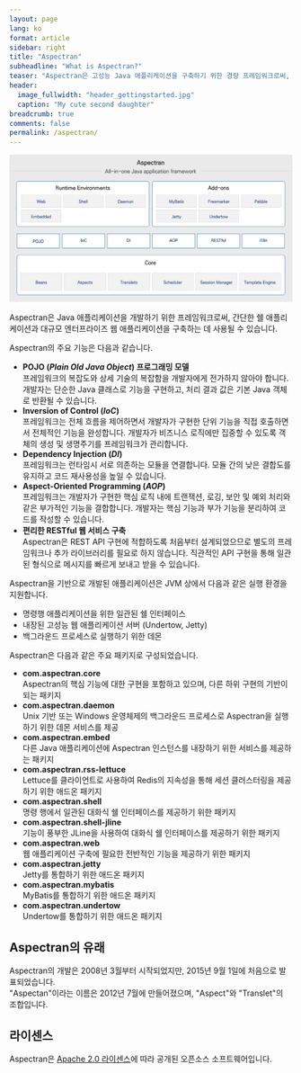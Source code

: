```yaml
---
layout: page
lang: ko
format: article
sidebar: right
title: "Aspectran"
subheadline: "What is Aspectran?"
teaser: "Aspectran은 고성능 Java 애플리케이션을 구축하기 위한 경량 프레임워크로써, 직관적이고 유연한 개발 환경을 제공합니다."
header:
  image_fullwidth: "header_gettingstarted.jpg"
  caption: "My cute second daughter"
breadcrumb: true
comments: false
permalink: /aspectran/
---
```


![Aspectran Archtecture Diagram](/images/info/aspectran_archtecture_diagram.png "Aspectran Archtecture Diagram")

Aspectran은 Java 애플리케이션을 개발하기 위한 프레임워크로써,
간단한 쉘 애플리케이션과 대규모 엔터프라이즈 웹 애플리케이션을 구축하는 데 사용될 수 있습니다.

Aspectran의 주요 기능은 다음과 같습니다.

* **POJO (*Plain Old Java Object*) 프로그래밍 모델**  
  프레임워크의 복잡도와 상세 기술의 복잡함을 개발자에게 전가하지 않아야 합니다.
  개발자는 단순한 Java 클래스로 기능을 구현하고, 처리 결과 값은 기본 Java 객체로 반환될 수 있습니다.
* **Inversion of Control (*IoC*)**  
  프레임워크는 전체 흐름을 제어하면서 개발자가 구현한 단위 기능을 직접 호출하면서 전체적인 기능을 완성합니다.
  개발자가 비즈니스 로직에만 집중할 수 있도록 객체의 생성 및 생명주기를 프레임워크가 관리합니다.
* **Dependency Injection (*DI*)**  
  프레임워크는 런타임시 서로 의존하는 모듈을 연결합니다.
  모듈 간의 낮은 결합도를 유지하고 코드 재사용성을 높일 수 있습니다.
* **Aspect-Oriented Programming (*AOP*)**  
  프레임워크는 개발자가 구현한 핵심 로직 내에 트랜잭션, 로깅, 보안 및 예외 처리와 같은 부가적인 기능을 결합합니다.
  개발자는 핵심 기능과 부가 기능을 분리하여 코드를 작성할 수 있습니다.
* **편리한 RESTful 웹 서비스 구축**  
  Aspectran은 REST API 구현에 적합하도록 처음부터 설계되었으므로 별도의 프레임워크나 추가 라이브러리를 필요로 하지 않습니다.
  직관적인 API 구현을 통해 일관된 형식으로 메시지를 빠르게 보내고 받을 수 있습니다.

Aspectran을 기반으로 개발된 애플리케이션은 JVM 상에서 다음과 같은 실행 환경을 지원합니다.

* 명령행 애플리케이션을 위한 일관된 쉘 인터페이스
* 내장된 고성능 웹 애플리케이션 서버 (Undertow, Jetty)
* 백그라운드 프로세스로 실행하기 위한 데몬

Aspectran은 다음과 같은 주요 패키지로 구성되었습니다.

* **com.aspectran.core**  
  Aspectran의 핵심 기능에 대한 구현을 포함하고 있으며, 다른 하위 구현의 기반이 되는 패키지
* **com.aspectran.daemon**  
  Unix 기반 또는 Windows 운영체제의 백그라운드 프로세스로 Aspectran을 실행하기 위한 데몬 서비스를 제공
* **com.aspectran.embed**  
  다른 Java 애플리케이션에 Aspectran 인스턴스를 내장하기 위한 서비스를 제공하는 패키지
* **com.aspectran.rss-lettuce**  
  Lettuce를 클라이언트로 사용하여 Redis의 지속성을 통해 세션 클러스터링을 제공하기 위한 애드온 패키지
* **com.aspectran.shell**  
  명령 행에서 일관된 대화식 쉘 인터페이스를 제공하기 위한 패키지
* **com.aspectran.shell-jline**  
  기능이 풍부한 JLine을 사용하여 대화식 쉘 인터페이스를 제공하기 위한 패키지
* **com.aspectran.web**  
  웹 애플리케이션 구축에 필요한 전반적인 기능을 제공하기 위한 패키지
* **com.aspectran.jetty**  
  Jetty를 통합하기 위한 애드온 패키지
* **com.aspectran.mybatis**  
  MyBatis를 통합하기 위한 애드온 패키지
* **com.aspectran.undertow**  
  Undertow를 통합하기 위한 애드온 패키지

## Aspectran의 유래

Aspectran의 개발은 2008년 3월부터 시작되었지만, 2015년 9월 1일에 처음으로 발표되었습니다.  
"Aspectan"이라는 이름은 2012년 7월에 만들어졌으며, "Aspect"와 "Translet"의 조합입니다.

## 라이센스

Aspectran은 [Apache 2.0 라이센스](http://www.apache.org/licenses/LICENSE-2.0)에 따라 공개된 오픈소스 소프트웨어입니다.
